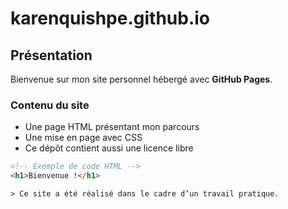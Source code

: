 # karenquishpe.github.io

## Présentation

Bienvenue sur mon site personnel hébergé avec **GitHub Pages**.

### Contenu du site

- Une page HTML présentant mon parcours
- Une mise en page avec CSS
- Ce dépôt contient aussi une licence libre

```html
<!-- Exemple de code HTML -->
<h1>Bienvenue !</h1>

> Ce site a été réalisé dans le cadre d’un travail pratique.
